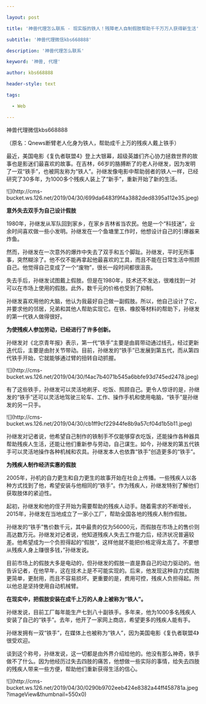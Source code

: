 ---
layout: post
title: '神兽代理怎么联系 - 现实版的铁人！残障老人自制假肢帮助千千万万人获得新生活'
subtitle: '神兽代理微信kbs668888'
description: '神兽代理怎么联系'
keyword: '神兽, 代理'
author: kbs668888
header-style: text
tags:
  - Web
---
神兽代理微信kbs668888

（原名：Qnews断臂老人化身为铁人，帮助成千上万的残疾人戴上铁手）

最近，美国电影《复仇者联盟4》登上大银幕，超级英雄们齐心协力拯救世界的故事也是影迷们最喜欢的故事。在吉林，66岁的胳膊断了的老人孙继发，因为发明了一双“铁手”，也被网友称为“铁人”。孙继发像电影中帮助弱者的铁人一样，已经研究了30多年，为1000多个残疾人装上了“新手”，重新开始了新的生活。

![](http://cms-
bucket.ws.126.net/2019/04/30/699da6483f9f4a3882ded8395a112e35.jpeg)

 **意外失去双手为自己设计假肢**

1980年，孙继发从军队回到家乡，在家乡吉林省当农民。他是一个“科技迷”，业余时间喜欢做一些小发明。孙继发在一个鱼塘里工作时，他想设计自己的引爆器来炸鱼。

然而，孙继发在一次意外的爆炸中失去了双手和五个脚趾。孙继发，平时无所事事，突然糊涂了。他不仅不能再拿起他最喜欢的工具，而且不能在日常生活中照顾自己。他觉得自己变成了一个“废物”，很长一段时间都很沮丧。

失去手后，孙继发试图戴上假肢。但是在1980年，技术还不发达，很难找到一对可以在市场上使用的假肢。此外，数千元的价格也受到了抑制。

孙继发喜欢用他的大脑，他认为我最好自己做一副假肢。所以，他自己设计了它，并要求他的邻居，兄弟和其他人帮助实现它。在铁、橡胶等材料的帮助下，孙继发的第一代铁人做得很好。

 **为使残疾人参加劳动，已经进行了许多创新。**

孙继发对《北京青年报》表示，第一代“铁手”主要是由肩带动通过线孔，经过更新迭代后，主要是由肘关节带动。目前，孙继发的“铁手”已发展到第五代，而从第四代铁手开始，它就能够通过臂的扭转自动抓握。

![](http://cms-
bucket.ws.126.net/2019/04/30/f4ac7b4071b545a6bbfe93d745ed2478.jpeg)

有了这些铁手，孙继发可以灵活地刷牙、吃饭、照顾自己。更令人惊讶的是，孙继发的“铁手”还可以灵活地驾驶三轮车、工作、操作手机和使用电脑，“铁手”是孙继发的另一只手。

![](http://cms-
bucket.ws.126.net/2019/04/30/cb1ff9cf22944fe8b9a57cf04d1b5b11.jpeg)

孙继发对记者说，他希望自己制作的铁制手不仅能够穿衣吃饭，还能操作各种器具帮助残疾人生活，还能让他们重新参与劳动，自己谋生。如今，孙继发的第五代铁手可以灵活地操作各种机械和农具。孙继发本人也依靠“铁手”创造更多的“铁手”。

 **为残疾人制作经济实惠的假肢**

2005年，孙机的自力更生和自力更生的故事开始在社会上传播。一些残疾人以各种方式找到了他，希望安装与他相同的“铁手”。作为残疾人，孙继发特别了解他们获取肢体的紧迫性。

起初，孙继发和他的侄子开始为需要帮助的残疾人动手。随着需求的不断增长，2015年，孙继发在当地成立了一家小工厂，帮助全国各地的残疾人制作假肢。

孙继发的“铁手”售价数千元，其中最贵的仅为56000元，而假肢在市场上的售价则高达数万元。孙继发对记者说，他知道残疾人失去工作能力后，经济状况普遍较差。他希望成为一个负担得起的“假肢”，这样他就不能把价格定得太高了。不要想从残疾人身上赚很多钱，”孙继发说。

目前市场上的假肢大多是电动的，但孙继发的假肢一直是靠自己的动力驱动的。他告诉记者，在他早年，这在技术上是不可能实现的。后来，他发现这种自力式假肢更简单，更耐用，而且不容易损坏。更重要的是，费用可控，残疾人负担得起。所以他总是坚持使用自动机械臂。

 **在现实中，把假肢安装在成千上万的人身上被称为“铁人”。**

孙继发说，目前工厂每年能生产七到八十副铁手。多年来，他为1000多名残疾人安装了自己的“铁手”。去年，他开了一家网上商店，希望更多的残疾人能有手。

孙继发拥有一双“铁手”，在媒体上也被称为“铁人”，因为美国电影《复仇者联盟4》很受欢迎。

谈到这个称号，孙继发说，这一切都是由外界介绍给他的。他没有那么神奇，铁手做不了什么。因为他经历过失去四肢的痛苦，他想做一些实际的事情，给失去四肢的残疾人带来一些方便，帮助他们重新获得生活的信心。

![](http://cms-
bucket.ws.126.net/2019/04/30/0290b9702eeb424e8382a44ff458781a.jpeg?imageView&thumbnail=550x0)  

